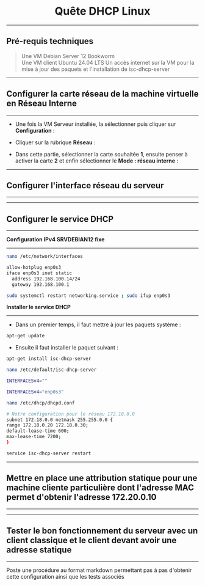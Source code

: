 <div align="center"><H1> Quête DHCP Linux </H1></div>

_________________
## Pré-requis techniques

> Une VM Debian Server 12 Bookworm  
> Une VM client Ubuntu 24.04 LTS
> Un accès internet sur la VM pour la mise à jour des paquets et l'installation de isc-dhcp-server  

_________________
## Configurer la carte réseau de la machine virtuelle en Réseau Interne
_________________

- Une fois la VM Serveur installée, la sélectionner puis cliquer sur **Configuration** :


- Cliquer sur la rubrique **Réseau** :


- Dans cette partie, sélectionner la carte souhaitée **1**, ensuite penser à activer la carte **2** et enfin sélectionner le **Mode : réseau interne** :


_________________
## Configurer l'interface réseau du serveur
_________________

_________________
## Configurer le service DHCP
_________________

**Configuration IPv4 SRVDEBIAN12 fixe**
_________________

```bash
nano /etc/network/interfaces
```

```bash
allow-hotplug enp0s3
iface enp0s3 inet static
  address 192.168.100.14/24
  gateway 192.168.100.1
```

```bash
sudo systemctl restart networking.service ; sudo ifup enp0s3
```

**Installer le service DHCP**
_________________

- Dans un premier temps, il faut mettre à jour les paquets système :

```bash
apt-get update  
```

- Ensuite il faut installer le paquet suivant :

```bash
apt-get install isc-dhcp-server
```

```bash
nano /etc/default/isc-dhcp-server
```

```bash
INTERFACESv4=""
```

```bash
INTERFACESv4="enp0s3"
```

```bash
nano /etc/dhcp/dhcpd.conf
```

```bash
# Notre configuration pour le réseau 172.18.0.0
subnet 172.18.0.0 netmask 255.255.0.0 {
range 172.18.0.20 172.18.0.30;
default-lease-time 600;
max-lease-time 7200;
}
```

```bash
service isc-dhcp-server restart
```

_________________
## Mettre en place une attribution statique pour une machine cliente particulière dont l'adresse MAC permet d'obtenir l'adresse 172.20.0.10
_________________

_________________
## Tester le bon fonctionnement du serveur avec un client classique et le client devant avoir une adresse statique
_________________


Poste une procédure au format markdown permettant pas à pas d'obtenir cette configuration ainsi que les tests associés
